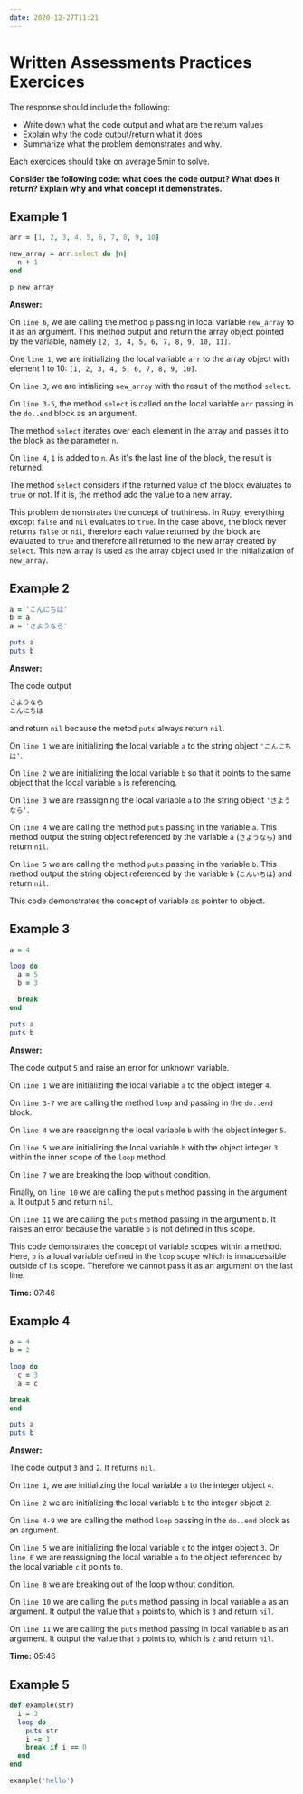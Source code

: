```yaml
---
date: 2020-12-27T11:21
---
```


# Written Assessments Practices Exercices

The response should include the following:
* Write down what the code output and what are the return values
* Explain why the code output/return what it does
* Summarize what the problem demonstrates and why.

Each exercices should take on average 5min to solve.

**Consider the following code: what does the code output? What does it return?
Explain why and what concept it demonstrates.**

## Example 1

```ruby
arr = [1, 2, 3, 4, 5, 6, 7, 8, 9, 10]

new_array = arr.select do |n| 
  n + 1
end

p new_array
```

**Answer:**

On `line 6`, we are calling the method `p` passing in local variable `new_array`
to it as an argument. This method output and return the array object pointed by the
variable, namely `[2, 3, 4, 5, 6, 7, 8, 9, 10, 11]`.

One `line 1`, we are initializing the local variable `arr` to the array object
with element 1 to 10: `[1, 2, 3, 4, 5, 6, 7, 8, 9, 10]`.

On `line 3`, we are intializing `new_array` with the result of the method
`select`.

On `line 3-5`, the method `select` is called on the local variable `arr` passing in the
`do..end` block as an argument.

The method `select` iterates over each element in the array and passes it to
the block as the parameter `n`.

On `line 4`, `1` is added to `n`. As it's the last line of the block, the result
is returned.

The method `select` considers if the returned value of the block evaluates to
`true` or not. If it is, the method add the value to a new array.

This problem demonstrates the concept of truthiness. In Ruby, everything except
`false` and `nil` evaluates to `true`. In the case above, the block never
returns `false` or `nil`, therefore each value returned by the block are
evaluated to `true` and therefore all returned to the new array created by
`select`. This new array is used as the array object used in the initialization
of `new_array`.


## Example 2

```ruby
a = 'こんにちは'
b = a
a = 'さようなら'

puts a
puts b
```

**Answer:**

The code output
```ruby
さようなら
こんにちは
```
and return `nil` because the metod `puts` always return `nil`.

On `line 1` we are initializing the local variable `a` to the string object
`'こんにちは'`.

On `line 2` we are initializing the local variable `b` so that it points to the
same object that the local variable `a` is referencing.

On `line 3` we are reassigning the local variable `a` to the string object
`'さようなら'`.

On `line 4` we are calling the method `puts` passing in the variable `a`. This
method output the string object referenced by the variable `a` (`さようなら`) and
return `nil`.

On `line 5` we are calling the method `puts` passing in the variable `b`. This
method output the string object referenced by the variable `b` (`こんいちは`) and
return `nil`.

This code demonstrates the concept of variable as pointer to object.


## Example 3

```ruby
a = 4

loop do
  a = 5
  b = 3

  break
end

puts a
puts b
```

**Answer:**

The code output `5` and raise an error for unknown variable.

On `line 1` we are initializing the local variable `a` to the object integer
`4`.

On `line 3-7` we are calling the method `loop` and passing in the `do..end`
block.

On `line 4` we are reassigning the local variable `b` with the object integer
`5`.

On `line 5` we are initializing the local variable `b` with the object integer
`3` within the inner scope of the `loop` method.

On `line 7` we are breaking the loop without condition.

Finally, on `line 10` we are calling the `puts` method passing in the argument
`a`. It output `5` and return `nil`.

On `line 11` we are calling the `puts` method passing in the argument
`b`. It raises an error because the variable `b` is not defined in this scope.

This code demonstrates the concept of variable scopes within a method. Here,
`b` is a local variable defined in the `loop` scope which is innaccessible
outside of its scope. Therefore we cannot pass it as an argument on the last line.

**Time:** 07:46


## Example 4

```ruby
a = 4
b = 2

loop do
  c = 3
  a = c

break
end

puts a
puts b
```

**Answer:**

The code output `3` and `2`. It returns `nil`.

On `line 1`, we are initializing the local variable `a` to the integer object
`4`.

On `line 2` we are initializing the local variable `b` to the integer object
`2`.

On `line 4-9` we are calling the method `loop` passing in the `do..end` block
as an argument.

On `line 5` we are initializing the local variable `c` to the intger object
`3`.
On `line 6` we are reassigning the local variable `a` to the object referenced
by the local variable `c` it points to.

On `line 8` we are breaking out of the loop without condition.

On `line 10` we are calling the `puts` method passing in local variable `a` as
an argument. It output the value that `a` points to, which is `3` and return
`nil`.

On `line 11` we are calling the `puts` method passing in local variable `b` as
an argument. It output the value that `b` points to, which is `2` and return
`nil`.

**Time:** 05:46


## Example 5

```ruby
def example(str)
  i = 3
  loop do
    puts str
    i -= 1
    break if i == 0
  end
end

example('hello')
```

